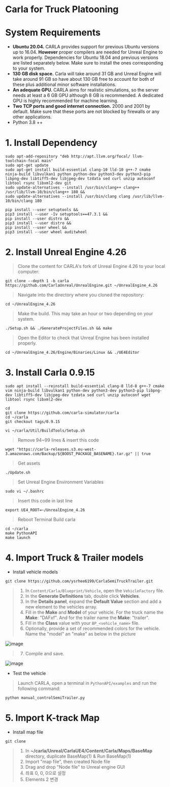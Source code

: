 # Carla for Truck Platooning


# System Requirements
- **Ubuntu 20.04.** CARLA provides support for previous Ubuntu versions up to 16.04. **However** proper compilers are needed for Unreal Engine to work properly.
Dependencies for Ubuntu 18.04 and previous versions are listed separately below. Make sure to install the ones corresponding to your system.
- **130 GB disk space.** Carla will take around 31 GB and Unreal Engine will take around 91 GB so have about 130 GB free to account for both of these plus additional minor software installations.
- **An adequate GPU.** CARLA aims for realistic simulations, so the server needs at least a 6 GB GPU although 8 GB is recommended. A dedicated GPU is highly recommended for machine learning.
- **Two TCP ports and good internet connection.** 2000 and 2001 by default. Make sure that these ports are not blocked by firewalls or any other applications.
- Python 3.8 ++

# 1. Install Dependency
```
sudo apt-add-repository "deb http://apt.llvm.org/focal/ llvm-toolchain-focal main"
sudo apt-get update
sudo apt-get install build-essential clang-10 lld-10 g++-7 cmake ninja-build libvulkan1 python python-dev python3-dev python3-pip libpng-dev libtiff5-dev libjpeg-dev tzdata sed curl unzip autoconf libtool rsync libxml2-dev git
sudo update-alternatives --install /usr/bin/clang++ clang++ /usr/lib/llvm-10/bin/clang++ 180 &&
sudo update-alternatives --install /usr/bin/clang clang /usr/lib/llvm-10/bin/clang 180
```
```
pip install --user setuptools &&
pip3 install --user -Iv setuptools==47.3.1 &&
pip install --user distro &&
pip3 install --user distro &&
pip install --user wheel &&
pip3 install --user wheel auditwheel
```

# 2. Install Unreal Engine 4.26
> Clone the content for CARLA's fork of Unreal Engine 4.26 to your local computer:
```
git clone --depth 1 -b carla https://github.com/CarlaUnreal/UnrealEngine.git ~/UnrealEngine_4.26
```
> Navigate into the directory where you cloned the repository:
```
cd ~/UnrealEngine_4.26
```
> Make the build. This may take an hour or two depending on your system.
```
./Setup.sh && ./GenerateProjectFiles.sh && make
```
> Open the Editor to check that Unreal Engine has been installed properly.
```
cd ~/UnrealEngine_4.26/Engine/Binaries/Linux && ./UE4Editor
```

# 3. Install Carla 0.9.15
```
sudo apt install --reinstall build-essential clang-8 lld-8 g++-7 cmake vim ninja-build libvulkan1 python-dev python3-dev python3-pip libpng-dev libtiff5-dev libjpeg-dev tzdata sed curl unzip autoconf wget libtool rsync libxml2-dev
```
```
cd
git clone https://github.com/carla-simulator/carla
cd ~/carla
git checkout tags/0.9.15
```
```
vi ~/carla/Util/BuildTools/Setup.sh
```
> Remove 94~99 lines & insert this code
```
wget "https://carla-releases.s3.eu-west-3.amazonaws.com/Backup/${BOOST_PACKAGE_BASENAME}.tar.gz" || true
```
> Get assets
```
./Update.sh
```
> Set Unreal Engine Environment Variables
```
sudo vi ~/.bashrc
```
> Insert this code in last line
```
export UE4_ROOT=~/UnrealEngine_4.26
```
> Reboot Terminal
> Build carla
```
cd ~/carla
make PythonAPI
make launch
```

# 4. Import Truck & Trailer models
- Install vehicle models 
```
git clone https://github.com/ysrhee6199/CarlaSemiTruckTrailer.git
```
> 1. In ```Content/Carla/Blueprint/Vehicle```, open the ```VehicleFactory``` file.
> 2. In the **Generate Definitions** tab, double click **Vehicles**.
> 3. In the **Details panel**, expand the **Default Value** section and add a new element to the vehicles array.
> 4. Fill in the **Make** and **Model** of your vehicle. For the truck name the **Make**: "DAFxf". And for the trailer name the **Make**: "trailer".
> 5. Fill in the **Class** value with your ```BP_<vehicle_name>``` file.
> 6. Optionally, provide a set of recommended colors for the vehicle. Name the "model" an "make" as below in the picture

![image](https://github.com/AveesLab/scale_truck_control_carla/assets/117966644/6f08583c-eff5-4734-87f6-a0dc88671be0)


> 7. Compile and save.

![image](https://github.com/AveesLab/scale_truck_control_carla/assets/117966644/ed9bc67b-2432-4cfa-ade1-21297d185d00)


- Test the vehicle
> Launch CARLA, open a terminal in ```PythonAPI/examples``` and run the following command:
```
python manual_controlSemiTrailer.py
```

# 5. Import K-track Map
- Install map file
```
git clone 
```
> 1. In **~/carla/Unreal/CarlaUE4/Content/Carla/Maps/BaseMap** directory, duplicate BaseMap(1) & Run BaseMap(1)
> 2. Import "map file", then created Node file
> 3. Drag and drop "Node file" to Unreal engine GUI
> 4. 좌표 0, 0, 0으로 설정
> 5. Elements 2 변경




